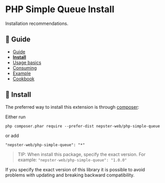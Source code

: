 PHP Simple Queue Install
========================

Installation recommendations.


## :book: Guide

* [Guide](./README.md)
* **[Install](./install.md)**
* [Usage basics](./usage.md)
* [Consuming](./consuming.md)
* [Example](./example.md)
* [Cookbook](./cookbook.md)


## :page_facing_up: Install

The preferred way to install this extension is through [composer](http://getcomposer.org/download/):

Either run

```
php composer.phar require --prefer-dist nepster-web/php-simple-queue
```

or add

```
"nepster-web/php-simple-queue": "*"
```



> TIP:  When install this package, specify the exact version. For example: `"nepster-web/php-simple-queue": "1.0.0"`

If you specify the exact version of this library it is possible to avoid problems with updating and breaking backward compatibility.